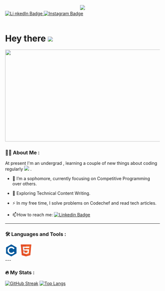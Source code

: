 <div id="header" align="center">
  <img src="https://media.giphy.com/media/vLlpbDafjgHystuJ0a/giphy.gif" width="100"/>
</div>
<div id="badges"><a href="https://www.linkedin.com/in/dhritideep-saha-1b500625b?lipi=urn%3Ali%3Apage%3Ad_flagship3_profile_view_base_contact_details%3BtVohfqfRTuqleCTwbZaIeQ%3D%3D">
    <img src="https://img.shields.io/badge/LinkedIn-blue?style=for-the-badge&logo=linkedin&logoColor=white" alt="Li
nkedIn Badge"/>
  </a>
 <a href="https://instagram.com/_.perseus.xd_?igshid=MzMyNGUyNmU2YQ==">
    <img src="https://img.shields.io/badge/Instagram-pink?style=for-the-badge&logo=instagram&logoColor=red" alt="Instagram Badge"/>
  </a>
</div>
<img src="https://komarev.com/ghpvc/?username=ithirium-hd&style=flat-square&color=blue" alt=""/>
<h1>
  Hey there
  <img src="https://media.giphy.com/media/v1.Y2lkPTc5MGI3NjExaDJzZWhod2lyc2xsN2ZhZW1zemw4dnZ5Zm5teWV6eDBzb3ZqaG9wbCZlcD12MV9pbnRlcm5hbF9naWZfYnlfaWQmY3Q9cw/hvRJCLFzcasrR4ia7z/giphy.gif" width="30px"/>
</h1>
<div align="center">
  <img src="https://media.giphy.com/media/1GEATImIxEXVR79Dhk/giphy.gif" width="600" height="300"/>
</div>

### :man_technologist: About Me :
At present I'm an undergrad , learning a couple of new things about coding regularly <img src="https://media.giphy.com/media/WUlplcMpOCEmTGBtBW/giphy.gif" width="30"> .


- :telescope: I’m a sophomore, currently focusing on Competitive Programming over others.

- :seedling: Exploring Technical Content Writing.

- :zap: In my free time, I solve problems on Codechef and read tech articles.

- :mailbox:How to reach me: [![Linkedin Badge](https://img.shields.io/badge/-DhritideepSaha-blue?style=flat&logo=Linkedin&logoColor=white)](https://www.linkedin.com/in/dhritideep-saha-1b500625b)
- ---

### :hammer_and_wrench: Languages and Tools :
<div>
<img src="https://github.com/devicons/devicon/blob/master/icons/c/c-plain.svg" title="C" **alt="C" width="40" height="40"/>&nbsp;
<img src="https://github.com/devicons/devicon/blob/master/icons/html5/html5-original.svg" title="HTML5" alt="HTML" width="40" height="40"/>
</div>
---

### :fire: My Stats : 
[![GitHub Streak](http://github-readme-streak-stats.herokuapp.com?user=ithirium-hd&theme=dark&background=000000)](https://git.io/streak-stats)
[![Top Langs](https://github-readme-stats.vercel.app/api/top-langs/?username=ithirium-hd&layout=compact&theme=vision-friendly-dark)](https://github.com/anuraghazra/github-readme-stats)
<!---
ithirium-hd/ithirium-hd is a ✨ special ✨ repository because its `README.md` (this file) appears on your GitHub profile.
You can click the Preview link to take a look at your changes.
--->
